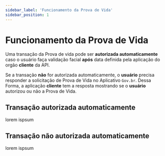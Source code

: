 ```yaml
---
sidebar_label: 'Funcionamento da Prova de Vida'
sidebar_position: 1
---
```


# Funcionamento da Prova de Vida

Uma transação da Prova de vida pode ser **autorizada automaticamente** caso o usuário faça validação facial **após** data definida pela aplicação do orgão **cliente** da API.

Se a transação **não** for autorizada automaticamente, o **usuário** precisa responder a solicitação de Prova de Vida no Aplicativo `Gov.br`. Dessa Forma, a aplicação **cliente** tem a resposta mostrando se o
**usuário** autorizou ou não a Prova de Vida.

## Transação autorizada automaticamente

lorem ispsum

## Transação **não** autorizada automaticamente

lorem ispsum
